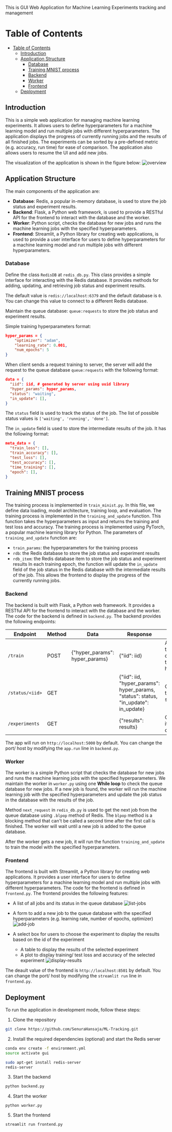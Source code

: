 This is GUI Web Application for Machine Learning Experiments tracking and management

# Table of Contents
- [Table of Contents](#table-of-contents)
  - [Introduction](#introduction)
  - [Application Structure](#application-structure)
    - [Database](#database)
    - [Training MNIST process](#training-mnist-process)
    - [Backend](#backend)
    - [Worker](#worker)
    - [Frontend](#frontend)
  - [Deployment](#deployment)
  


## Introduction

This is a simple web application for managing machine learning experiments. It allows users to define hyperparameters for a machine learning model and run multiple jobs with different hyperparameters. The application displays the progress of currently running jobs and the results of all finished jobs. The experiments can be sorted by a pre-defined metric (e.g. accuracy, run time) for ease of comparison. The application also allows users to resume the UI and add new jobs.


The visualization of the application is shown in the figure below:
![overview](overview.png)

<!-- ## Installation
To install the application, follow these steps:
```bash
git clone https://github.com/SenuraHansaja/ML-Tracking.git
cd gui-ml
pip install -r requirements.txt
streamlit run frontend.py
``` -->

## Application Structure
The main components of the application are:
- **Database**: Redis, a popular in-memory database, is used to store the job status and experiment results.
- **Backend**: Flask, a Python web framework, is used to provide a RESTful API for the frontend to interact with the database and the worker.
- **Worker**: Python script, checks the database for new jobs and runs the machine learning jobs with the specified hyperparameters.
- **Frontend**: Streamlit, a Python library for creating web applications, is used to provide a user interface for users to define hyperparameters for a machine learning model and run multiple jobs with different hyperparameters.

### Database

Define the class `RedisDB` at `redis_db.py`. This class provides a simple interface for interacting with the Redis database. It provides methods for adding, updating, and retrieving job status and experiment results.

The default value is `redis://localhost:6379` and the default database is `0`. You can change this value to connect to a different Redis database.

Maintain the queue database: `queue:requests` to store the job status and experiment results.

Simple training hyperparameters format:
```json
hyper_params = {
    "optimizer": "adam",
    "learning_rate": 0.001,
    "num_epochs": 5
}
```
When client sends a request training to server, the server will add the request to the queue database `queue:requests` with the following format:
```json
data = {
  "iid": iid, # generated by server using uuid library
  "hyper_params": hyper_params,
  "status": "waiting",
  "in_update": [],
}
```
The `status` field is used to track the status of the job. The list of possible status values is `['waiting', 'running', 'done']`.

The `in_update` field is used to store the intermediate results of the job. It has the following format:
```json
meta_data = {
  "train_loss": [],
  "train_accuracy": [],
  "test_loss": [],
  "test_accuracy": [],
  "time_training": [],
  "epoch": [],
}
```

## Training MNIST process
The training process is implemented in `train_minist.py`. In this file, we define data loading, model architecture, training loop, and evaluation. The training process is implemented in the `training_and_update` function. This function takes the hyperparameters as input and returns the training and test loss and accuracy. The training process is implemented using PyTorch, a popular machine learning library for Python.
The parameters of `training_and_update` function are:
- `train_params`: the hyperparameters for the training process
- `rdb`: the Redis database to store the job status and experiment results
- `rdb_item`: the Redis database item to store the job status and experiment results
In each training epoch, the function will update the `in_update` field of the job status in the Redis database with the intermediate results of the job. This allows the frontend to display the progress of the currently running jobs.  


### Backend
The backend is built with Flask, a Python web framework. It provides a RESTful API for the frontend to interact with the database and the worker.
The code for the backend is defined in `backend.py`. The backend provides the following endpoints:
<!-- Table of endpoints: -->
| Endpoint | Method | Data | Response |Description |
| --- | --- | --- | --- | --- |
| `/train` | POST | {"hyper_params": hyper_params} | {"iid": iid} | Add a new job to the queue database with the specified hyperparameters |
| `/status/<iid>` | GET | | {"iid": iid, "hyper_params": hyper_params, "status": status, "in_update": in_update} | Get the status of the job with the specified id (iid) |
| `/experiments` | GET | | {"results": results} | Get all jobs and its status in the queue database |

The app will run on `http://localhost:5000` by default. You can change the port/ host by modifying the `app.run` line in `backend.py`.

### Worker
The worker is a simple Python script that checks the database for new jobs and runs the machine learning jobs with the specified hyperparameters.
We maintain the worker in `worker.py` using one **While loop** to check the queue database for new jobs. If a new job is found, the worker will run the machine learning job with the specified hyperparameters and update the job status in the database with the results of the job.

Method `next_request` in `redis_db.py` is used to get the next job from the queue database using `.blpop` method of Redis. The `blpop` method is a blocking method that can't be called a second time after the first call is finished. The worker will wait until a new job is added to the queue database.

After the worker gets a new job, it will run the function `training_and_update` to train the model with the specified hyperparameters.




### Frontend
The frontend is built with Streamlit, a Python library for creating web applications. It provides a user interface for users to define hyperparameters for a machine learning model and run multiple jobs with different hyperparameters.
The code for the frontend is defined in `frontend.py`. The frontend provides the following features:
- A list of all jobs and its status in the queue database
![list-jobs](demo-01.png)

- A form to add a new job to the queue database with the specified hyperparameters (e.g. learning rate, number of epochs, optimizer)
![add-job](demo-02.png)

- A select box for users to choose the experiment to display the results based on the id of the experiment
  - A table to display the results of the selected experiment
  - A plot to display training/ test loss and accuracy of the selected experiment
![display-results](demo-03.png)



The deault value of the frontend is `http://localhost:8501` by default. You can change the port/ host by modifying the `streamlit run` line in `frontend.py`.



## Deployment
To run the application in development mode, follow these steps:
1. Clone the repository
```bash
git clone https://github.com/SenuraHansaja/ML-Tracking.git
```
2. Install the required dependencies (optional) and start the Redis server
```bash
conda env create -f environment.yml
source activate gui

sudo apt-get install redis-server
redis-server
```
3. Start the backend
```bash
python backend.py
```
4. Start the worker
```
python worker.py
```
5. Start the frontend
```
streamlit run frontend.py
```